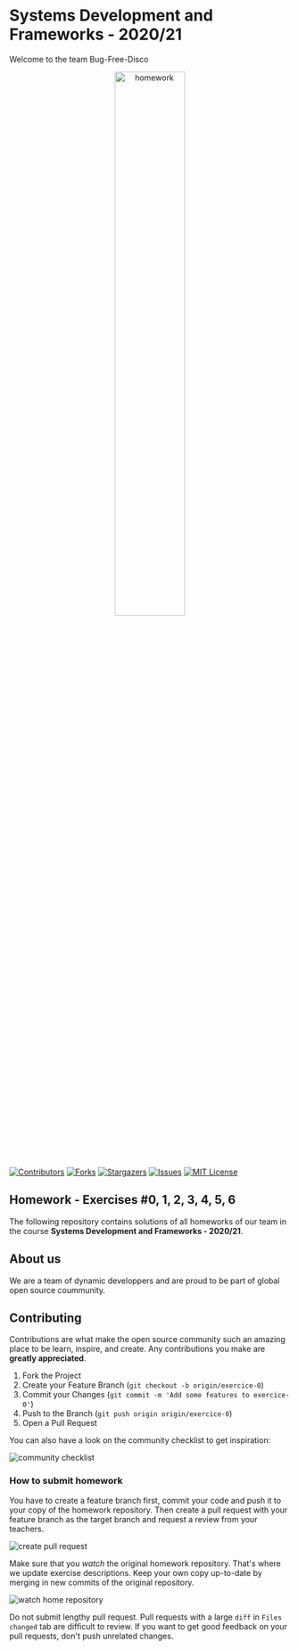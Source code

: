 # Systems Development and Frameworks - 2020/21

Welcome to the team Bug-Free-Disco


<p align="center">
  <img src="https://media.giphy.com/media/HmCGTfgQy1dYI/giphy.gif" alt="homework" width="50%">
<p>

[![Contributors][contributors-shield]][contributors-url]
[![Forks][forks-shield]][forks-url]
[![Stargazers][stars-shield]][stars-url]
[![Issues][issues-shield]][issues-url]
[![MIT License][license-shield]][license-url]

<!-- Homework THE PROJECT -->
## Homework - Exercises #0, 1, 2, 3, 4, 5, 6
The following repository contains solutions of all homeworks of our team in the course **Systems Development and Frameworks - 2020/21**.

<!-- ABOUT THE PROJECT -->
## About us
We are a team of dynamic developpers and are proud to be part of global open source coummunity.
<!-- CONTRIBUTING -->
## Contributing

Contributions are what make the open source community such an amazing place to be learn, inspire, and create. Any contributions you make are **greatly appreciated**.

1. Fork the Project
2. Create your Feature Branch (`git checkout -b origin/exercice-0`)
3. Commit your Changes (`git commit -m 'Add some features to exercice-0'`)
4. Push to the Branch (`git push origin origin/exercice-0`)
5. Open a Pull Request

You can also have a look on the community checklist to get inspiration:


![community checklist](./.github/img/community_checklist.png)

### How to submit homework

You have to create a feature branch first, commit your code and push it to your
copy of the homework repository. Then create a pull request with your feature
branch as the target branch and request a review from your teachers.

![create pull request](./.github/img/create_pr.png)

Make sure that you *watch* the original homework repository. That's where we
update exercise descriptions. Keep your own copy up-to-date by merging in new
commits of the original repository.

![watch home repository](./.github/img/watch_repo.png)

Do not submit lengthy pull request. Pull requests with a large `diff` in
`Files changed` tab are difficult to review. If you want to get good feedback on
your pull requests, don't push unrelated changes.

<!-- MARKDOWN LINKS & IMAGES -->
<!-- https://www.markdownguide.org/basic-syntax/#reference-style-links 
https://github.com/Systems-Development-and-Frameworks/bug-free-disco
-->

[contributors-shield]: https://img.shields.io/github/contributors/Systems-Development-and-Frameworks/bug-free-disco?style=flat-square
[contributors-url]: https://github.com/Systems-Development-and-Frameworks/bug-free-disco/graphs/contributors
[forks-shield]: https://img.shields.io/github/forks/Systems-Development-and-Frameworks/bug-free-disco?style=flat-square
[forks-url]: https://github.com/Systems-Development-and-Frameworks/bug-free-disco/network/members
[stars-shield]: https://img.shields.io/github/stars/Systems-Development-and-Frameworks/bug-free-disco?style=flat-square
[stars-url]: https://github.com/Systems-Development-and-Frameworks/bug-free-disco/stargazers
[issues-shield]: https://img.shields.io/github/issues/Systems-Development-and-Frameworks/bug-free-disco?style=flat-square
[issues-url]: https://github.com/othneildrew/Best-README-Template/issues
[license-shield]: https://img.shields.io/github/license/Systems-Development-and-Frameworks/bug-free-disco?style=flat-square
[license-url]: https://github.com/Systems-Development-and-Frameworks/bug-free-disco/blob/exercise-0/LICENSE.txt
